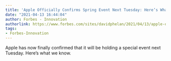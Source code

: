 ```yaml
---
title: 'Apple Officially Confirms Spring Event Next Tuesday: Here’s What It Means'
date: "2021-04-13 16:44:04"
author: Forbes - Innovation
authorlink: https://www.forbes.com/sites/davidphelan/2021/04/13/apple-officially-confirms-spring-event-next-tuesday-heres-what-it-means/
tags:
- Forbes-Innovation
---
```

Apple has now finally confirmed that it will be holding a special event next Tuesday. Here’s what we know.